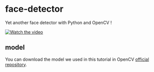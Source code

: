 # face-detector

Yet another face detector with Python and OpenCV !

[![Watch the video](https://img.youtube.com/vi/PQoC9BB5L6E/maxresdefault.jpg)](https://www.youtube.com/watch?v=PQoC9BB5L6E)

## model

You can download the model we used in this tutorial in OpenCV [official repository](https://github.com/opencv/opencv).
